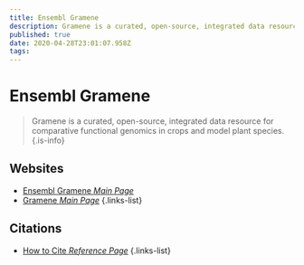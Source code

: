 ```yaml
---
title: Ensembl Gramene
description: Gramene is a curated, open-source, integrated data resource for comparative functional genomics in crops and model plant species.
published: true
date: 2020-04-28T23:01:07.958Z
tags: 
---
```


# Ensembl Gramene

> Gramene is a curated, open-source, integrated data resource for comparative functional genomics in crops and model plant species.
{.is-info}

 

## Websites

- [Ensembl Gramene *Main Page*](http://ensembl.gramene.org/Zea_mays/Info/Index)
- [Gramene *Main Page*](http://www.gramene.org/)
{.links-list}

## Citations

- [How to Cite *Reference Page*](http://www.gramene.org/cite)
{.links-list}

 
